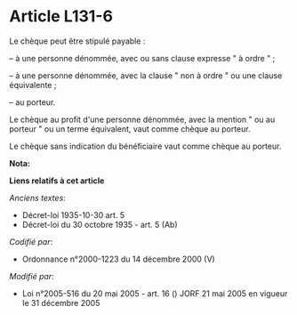 # Article L131-6

Le chèque peut être stipulé payable :

– à une personne dénommée, avec ou sans clause expresse " à ordre " ;

– à une personne dénommée, avec la clause " non à ordre " ou une clause équivalente ;

– au porteur.

Le chèque au profit d'une personne dénommée, avec la mention " ou au porteur " ou un terme équivalent, vaut comme chèque au
porteur.

Le chèque sans indication du bénéficiaire vaut comme chèque au porteur.

**Nota:**



**Liens relatifs à cet article**

_Anciens textes_:

  - Décret-loi 1935-10-30 art. 5
  - Décret-loi du 30 octobre 1935 - art. 5 (Ab)

_Codifié par_:

  - Ordonnance n°2000-1223 du 14 décembre 2000 (V)

_Modifié par_:

  - Loi n°2005-516 du 20 mai 2005 - art. 16 () JORF 21 mai 2005 en vigueur le 31 décembre 2005

